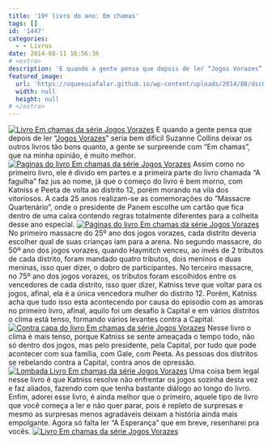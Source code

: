 ```yaml
---
title: '19º livro do ano: Em chamas'
tags: []
id: '1447'
categories:
  - - Livros
date: 2014-08-11 16:56:36
# <extra>
description: 'E quando a gente pensa que depois de ler “Jogos Vorazes” seria bem difícil Suzanne Collins deixar os outros livros tão bons quanto, a gente se surpreende com “Em chamas”, que na minha opinião, é muito melhor. Assim como no primeiro livro, ele é divido em partes e a primeira parte do livro chamada “A fagulha” faz jus ao nome, já que o começo do livro é bem morno, com Katniss e Peeta de volta ao distrito 12, porém morando na vila dos vitoriosos. A cada 25 anos realizam-se as comemorações do ”Massacre Quartenário”, onde o presidente de Panem escolhe um cartão que fica dentro de uma caixa contendo regras totalmente diferentes para a colheita desse ano especial. No primeiro massacre do 25º ano dos jogos vorazes, cada distrito deveria escolher qual de suas crianças iam para a arena. No &hellip;'
featured_image: 
  url: 'https://oqueeuiafalar.github.io/wp-content/uploads/2014/08/dsc03135.jpg'
  width: null
  height: null
# </extra>
---
```


[![Livro Em chamas da série Jogos Vorazes ](http://162.243.62.160/wp-content/uploads/2014/08/dsc03135.jpg)](http://162.243.62.160/wp-content/uploads/2014/08/dsc03135.jpg) E quando a gente pensa que depois de ler “[Jogos Vorazes](http://nataliasantos.wordpress.com/2014/07/28/18o-livro-do-ano-jogos-vorazes/ "Jogos Vorazes")” seria bem difícil Suzanne Collins deixar os outros livros tão bons quanto, a gente se surpreende com “Em chamas”, que na minha opinião, é muito melhor. [![Paginas do livro Em chamas da série Jogos Vorazes ](http://162.243.62.160/wp-content/uploads/2014/08/dsc03137.jpg)](http://162.243.62.160/wp-content/uploads/2014/08/dsc03137.jpg) Assim como no primeiro livro, ele é divido em partes e a primeira parte do livro chamada “A fagulha” faz jus ao nome, já que o começo do livro é bem morno, com Katniss e Peeta de volta ao distrito 12, porém morando na vila dos vitoriosos. A cada 25 anos realizam-se as comemorações do ”Massacre Quartenário”, onde o presidente de Panem escolhe um cartão que fica dentro de uma caixa contendo regras totalmente diferentes para a colheita desse ano especial. [![Páginas do livro  Em chamas da série Jogos Vorazes ](http://162.243.62.160/wp-content/uploads/2014/08/dsc03136.jpg)](http://162.243.62.160/wp-content/uploads/2014/08/dsc03136.jpg) No primeiro massacre do 25º ano dos jogos vorazes, cada distrito deveria escolher qual de suas crianças iam para a arena. No segundo massacre, do 50º ano dos jogos vorazes, quando Haymitch venceu, ao invés de 2 tributos de cada distrito, foram mandado quatro tributos, dois meninos e duas meninas, isso quer dizer, o dobro de participantes. No terceiro massacre, no 75º ano dos jogos vorazes, os tributos foram escolhidos entre os vencedores de cada distrito, isso quer dizer, Katniss teve que voltar para os jogos, afinal, ela é a única vencedora mulher do distrito 12. Porém, Katniss acha que tudo isso esta acontecendo por causa do episodio com as amoras no primeiro livro, afinal, aquilo foi um desafio à Capital e em vários distritos o clima está tenso, formando vários levantes contra a Capital. [![Contra capa do livro Em chamas da série Jogos Vorazes ](http://162.243.62.160/wp-content/uploads/2014/08/dsc03138.jpg)](http://162.243.62.160/wp-content/uploads/2014/08/dsc03138.jpg) Nesse livro o clima é mais tenso, porque Katniss se sente ameaçada o tempo todo, não só dentro dos jogos, mas pelo presidente, pela Capital, por tudo que pode acontecer com sua família, com Gale, com Peeta. As pessoas dos distritos se rebelando contra a Capital, contra anos de opressão. [![Lombada Livro Em chamas da série Jogos Vorazes ](http://162.243.62.160/wp-content/uploads/2014/08/dsc03139.jpg)](http://162.243.62.160/wp-content/uploads/2014/08/dsc03139.jpg) Uma coisa bem legal nesse livro é que Katniss resolve não enfrentar os jogos sozinha desta vez e faz aliados, fazendo com que tenha bastante diálogo ao longo do livro. Enfim, adorei esse livro, é ainda melhor que o primeiro, aquele tipo de livro que você começa a ler e não quer parar, pois é repleto de surpresas e mesmo as surpresas menos agradáveis deixam a história ainda mais empolgante. Agora só falta ler “A Esperança” que em breve, resenharei pra vocês. [![Livro Em chamas da série Jogos Vorazes ](http://162.243.62.160/wp-content/uploads/2014/08/dsc03134.jpg)](http://162.243.62.160/wp-content/uploads/2014/08/dsc03134.jpg)
